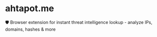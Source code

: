 # ahtapot.me
🛡️ Browser extension for instant threat intelligence lookup - analyze IPs, domains, hashes &amp; more
